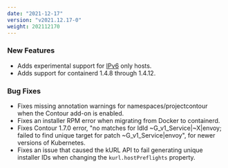 ```yaml
---
date: "2021-12-17"
version: "v2021.12.17-0"
weight: 202112170
---
```


### <span class="label label-green">New Features</span>
- Adds experimental support for [IPv6](https://kurl.sh/docs/install-with-kurl/ipv6) only hosts.
- Adds support for containerd 1.4.8 through 1.4.12.

### <span class="label label-orange">Bug Fixes</span>
- Fixes missing annotation warnings for namespaces/projectcontour when the Contour add-on is enabled.
- Fixes an installer RPM error when migrating from Docker to containerd.
- Fixes Contour 1.7.0 error, "no matches for IdId ~G_v1_Service|~X|envoy; failed to find unique target for patch ~G_v1_Service|envoy", for newer versions of Kubernetes.
- Fixes an issue that caused the kURL API to fail generating unique installer IDs when changing the `kurl.hostPreflights` property.
